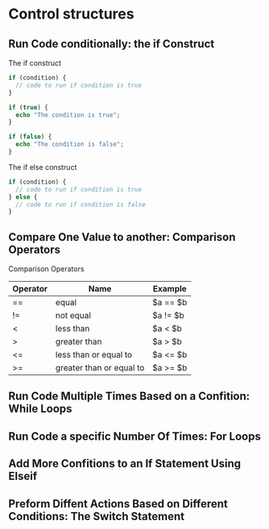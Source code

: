 # Control structures

## Run Code conditionally: the if Construct

The if construct

```php
if (condition) {
  // code to run if condition is true
}
```

```php
if (true) {
  echo "The condition is true";
}

if (false) {
  echo "The condition is false";
}
```

The if else construct

```php
if (condition) {
  // code to run if condition is true
} else {
  // code to run if condition is false
}
```

## Compare One Value to another: Comparison Operators

Comparison Operators

| Operator | Name                     | Example  |
| -------- | ------------------------ | -------- |
| ==       | equal                    | $a == $b |
| !=       | not equal                | $a != $b |
| <        | less than                | $a < $b  |
| >        | greater than             | $a > $b  |
| <=       | less than or equal to    | $a <= $b |
| >=       | greater than or equal to | $a >= $b |


## Run Code Multiple Times Based on a Confition: While Loops

## Run Code a specific Number Of Times: For Loops

## Add More Confitions to an If Statement Using Elseif

## Preform Diffent Actions Based on Different Conditions: The Switch Statement


